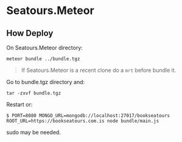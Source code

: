 Seatours.Meteor
===============

How Deploy
----------

On Seatours.Meteor directory:

`meteor bundle ../bundle.tgz`

> If Seatours.Meteor is a recent clone do a `mrt` before bundle it.

Go to bundle.tgz directory and:

`tar -zxvf bundle.tgz`

Restart or:

`$ PORT=8080 MONGO_URL=mongodb://localhost:27017/bookseatours ROOT_URL=https://bookseatours.com.is node bundle/main.js`

sudo may be needed.

